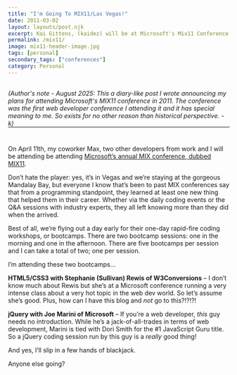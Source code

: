 ```yaml
---
title: "I'm Going To MIX11/Las Vegas!"
date: 2011-03-02
layout: layouts/post.njk
excerpt: Kai Gittens, (kaidez) will be at Microsoft's Mix11 Conference in Las Vegas in April 2011 and will be at the HTML5/CSS3 and jQuery bootcamps
permalink: /mix11/
image: mix11-header-image.jpg
tags: [personal]
secondary_tags: ["conferences"]
category: Personal
---
```

<p style="margin: 30px 0 40px; border-bottom: black 1px solid;">
<em>(Author's note - August 2025: This a diary-like post I wrote announcing my plans for attending Microsoft's MIX11 conference in 2011.  The conference was the first web developer conference I attending it and it has special meaning to me. So exists for no other reason than historical perspective. -k)</em></p>
On April 11th, my coworker Max, two other developers from work and I will be attending be attending <a href="https://web.archive.org/web/20110717222010/http://live.visitmix.com/">Microsoft’s annual MIX conference, dubbed MIX11</a>.

Don’t hate the player: yes, it’s in Vegas and we’re staying at the gorgeous Mandalay Bay, but everyone I know that’s been to past MIX conferences say that from a programming standpoint, they learned at least one new thing that helped them in their career. Whether via the daily coding events or the Q&A sessions with industry experts, they all left knowing more than they did when the arrived.

Best of all, we’re flying out a day early for their one-day rapid-fire coding workshops, or bootcamps. There are two bootcamp sessions: one in the morning and one in the afternoon. There are five bootcamps per session and I can take a total of two; one per session.

I’m attending these two bootcamps…

**HTML5/CSS3 with Stephanie (Sullivan) Rewis of W3Conversions** – I don’t know much about Rewis but she’s at a Microsoft conference running a very intense class about a very hot topic in the web dev world. So let’s assume she’s good. Plus, how can I have this blog and *not* go to this?!?!?!

**jQuery with Joe Marini of Microsoft** – If you’re a web developer, *this* guy needs no introduction. While he’s a jack-of-all-trades in terms of web development, Marini is tied with Dori Smith for the #1 JavaScript Guru title. So a jQuery coding session run by this guy is a *really* good thing!

And yes, I’ll slip in a few hands of blackjack.

Anyone else going?